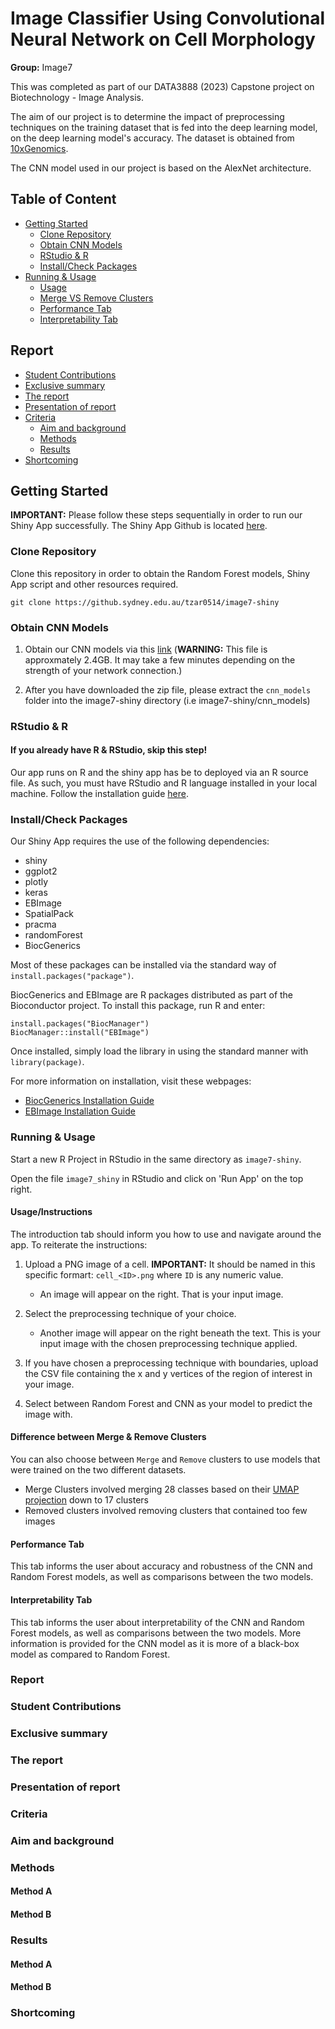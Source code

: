 # Image Classifier Using Convolutional Neural Network on Cell Morphology

**Group:** Image7

This was completed as part of our DATA3888 (2023) Capstone project on Biotechnology - Image Analysis.

The aim of our project is to determine the impact of preprocessing techniques on the training dataset that is fed into the deep learning model, on the deep learning model's accuracy. The dataset is obtained from <a href="https://www.10xgenomics.com/resources/datasets/fresh-frozen-mouse-brain-for-xenium-explorer-demo-1-standard">10xGenomics</a>. 

The CNN model used in our project is based on the AlexNet architecture.

## Table of Content

* [Getting Started](#start)
    * [Clone Repository](#clone)
    * [Obtain CNN Models](#models)
    * [RStudio & R](#rstudio)
    * [Install/Check Packages](#packages)
* [Running & Usage](#run)
   * [Usage](#usage)
   * [Merge VS Remove Clusters](#clusters)
   * [Performance Tab](#performance)
   * [Interpretability Tab](#interpret)
## Report
* [Student Contributions](#contr)
* [Exclusive summary](#summary)
* [The report](#rep)
* [Presentation of report](#pre)
* [Criteria](#cri)
  * [Aim and background](#aim)
  * [Methods](#method)
  * [Results](#result)
* [Shortcoming](#short)

## <div id="start">Getting Started</div>

**IMPORTANT:** Please follow these steps sequentially in order to run our Shiny App successfully. The Shiny App Github is located <a href="https://github.sydney.edu.au/tzar0514/image7-shiny">here</a>.

###  <div id="clone">Clone Repository</div>

Clone this repository in order to obtain the Random Forest models, Shiny App script and other resources required.

```shell
git clone https://github.sydney.edu.au/tzar0514/image7-shiny
```

### <div id="models">Obtain CNN Models</div>

1. Obtain our CNN models via this <a href="https://drive.google.com/file/d/1WQvHoY686EXpFOr6gDn77dOmZeEZvRUs/view?usp=share_link">link</a> (**WARNING:** This file is approxmately 2.4GB. It may take a few minutes depending on the strength of your network connection.) 

2. After you have downloaded the zip file, please extract the `cnn_models` folder into the image7-shiny directory (i.e image7-shiny/cnn_models)

### <div id="rstudio">RStudio & R</div>

#### If you already have R & RStudio, skip this step!

Our app runs on R and the shiny app has be to deployed via an R source file. As such, you must have RStudio and R language installed in your local machine. 
Follow the installation guide <a href="https://rstudio-education.github.io/hopr/starting.html">here</a>.

### <div id="packages">Install/Check Packages</div>

Our Shiny App requires the use of the following dependencies:

- shiny
- ggplot2
- plotly
- keras
- EBImage
- SpatialPack
- pracma
- randomForest
- BiocGenerics

Most of these packages can be installed via the standard way of `install.packages("package")`. 

BiocGenerics and EBImage are R packages distributed as part of the Bioconductor project. To install this package, run R and enter:

```shell
install.packages("BiocManager")
BiocManager::install("EBImage")
```

Once installed, simply load the library in using the standard manner with `library(package)`. 

For more information on installation, visit these webpages:
- <a href="https://bioconductor.org/packages/release/bioc/html/BiocGenerics.html">BiocGenerics Installation Guide</a>
-  <a href="https://bioconductor.org/packages/release/bioc/vignettes/EBImage/inst/doc/EBImage-introduction.html#1_Getting_started">EBImage Installation Guide</a>

### <div id="run">Running & Usage</div>

Start a new R Project in RStudio in the same directory as `image7-shiny`. 

Open the file `image7_shiny` in RStudio and click on 'Run App' on the top right.

#### <div id="usage">Usage/Instructions</div>

The introduction tab should inform you how to use and navigate around the app. To reiterate the instructions:

1. Upload a PNG image of a cell. **IMPORTANT:** It should be named in this specific formart: `cell_<ID>.png` where `ID` is any numeric value.
   - An image will appear on the right. That is your input image. 

2. Select the preprocessing technique of your choice.
   - Another image will appear on the right beneath the text. This is your input image with the chosen preprocessing technique applied.
   
3. If you have chosen a preprocessing technique with boundaries, upload the CSV file containing the x and y vertices of the region of interest in your image.

4. Select between Random Forest and CNN as your model to predict the image with.

#### <div id="clusters">Difference between Merge & Remove Clusters</div>

You can also choose between `Merge` and `Remove` clusters to use models that were trained on the two different datasets.
- Merge Clusters involved merging 28 classes based on their <a href="https://cf.10xgenomics.com/samples/xenium/1.0.2/Xenium_V1_FF_Mouse_Brain_Coronal_Subset_CTX_HP/Xenium_V1_FF_Mouse_Brain_Coronal_Subset_CTX_HP_analysis_summary.html">UMAP projection</a> down to 17 clusters
- Removed clusters involved removing clusters that contained too few images

#### <div id="performance">Performance Tab</div>

This tab informs the user about accuracy and robustness of the CNN and Random Forest models, as well as comparisons between the two models.
   
#### <div id="interpret">Interpretability Tab</div>

This tab informs the user about interpretability of the CNN and Random Forest models, as well as comparisons between the two models. More information is provided for the CNN model as it is more of a black-box model as compared to Random Forest.

### <div id="report">Report</div>
### <div id="contr">Student Contributions</div>
### <div id="summary">Exclusive summary</div>
### <div id="rep">The report</div>
### <div id="pre">Presentation of report</div>
### <div id="cri">Criteria</div>
### <div id="aim">Aim and background</div>
### <div id="method">Methods</div>
#### Method A
#### Method B
### <div id="result">Results</div>
#### Method A
#### Method B
### <div id="short">Shortcoming</div>
